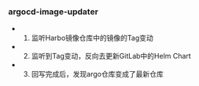### argocd-image-updater
- 1. 监听Harbo镜像仓库中的镜像的Tag变动
- 2. 监听到Tag变动，反向去更新GitLab中的Helm Chart
- 3. 回写完成后，发现argo仓库变成了最新仓库